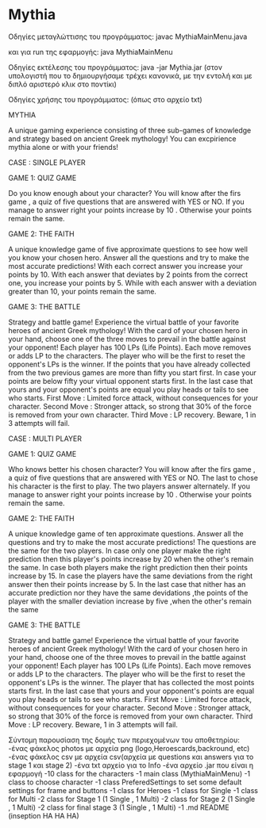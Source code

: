 # Mythia
Οδηγίες μεταγλώττισης του προγράμματος:
javac MythiaMainMenu.java

και για run της εφαρμογής: java MythiaMainMenu

Οδηγίες εκτέλεσης του προγράμματος:
java -jar Mythia.jar (στον υπολογιστή που το δημιουργήσαμε τρέχει κανονικά, με την εντολή και με διπλό αριστερό κλικ στο ποντίκι)

Οδηγίες χρήσης του προγράμματος: (όπως στο αρχείο txt)

ΜΥΤΗΙΑ 

A unique gaming experience consisting of three sub-games of knowledge and strategy based on ancient Greek mythology!
You can excpirience mythia alone or with your friends!  

CASE : SINGLE PLAYER 

  GAME 1: QUIZ GAME 
  
  Do you know enough about your character?
  You will know after the firs game , a quiz of five questions that are answered with YES or NO. 
  If you manage to answer right your points increase by 10 .
  Otherwise your points remain the same.

  GAME 2: THE FAITH 

  A unique knowledge game of five approximate questions to see how well you know your chosen hero. 
  Αnswer all the questions and try to make the most accurate predictions!
  With each correct answer you increase your points by 10.
  With each answer that deviates by 2 points from the correct one, you increase your points by 5. 
  While with each answer with a deviation greater than 10, your points remain the same.

  GAME 3: THE BATTLE 

  Strategy and battle game! Experience the virtual battle of your favorite heroes of ancient Greek mythology!
  With the card of your chosen hero in your hand, choose one of the three moves to prevail in the battle against your opponent!
  Each player has 100 LPs (Life Points). Each move removes or adds LP to the characters.
  The player who will be the first to reset the opponent's LPs is the winner.
  If the points that you have already collected from the two previous games are more than fifty you start first.
  In case your points are below fifty your virtual opponent starts first.
  In the last case that yours and your opponent's points are equal you play heads or tails to see who starts. 
  First Move  : Limited force attack, without consequences for your character.
  Second Move : Stronger attack, so strong that 30% of the force is removed from your own character.
  Third Move  : LP recovery. Beware, 1 in 3 attempts will fail.

CASE : MULTI PLAYER

  GAME 1: QUIZ GAME 
  
  Who knows better his chosen character?
  You will know after the firs game , a quiz of five questions that are answered with YES or NO. 
  The last to chose his character is the first to play.
  The two players answer alternately.
  If you manage to answer right your points increase by 10 .
  Otherwise your points remain the same.

  GAME 2: THE FAITH 

  A unique knowledge game of ten approximate questions. 
  Αnswer all the questions and try to make the most accurate predictions!
  The questions are the same for the two players.
  In case only one player make the right prediction then this player's points increase by 20 when the other's remain the same.
  In case both players make the right prediction then their points increase by 15.
  In case the players have the same deviations from the right answer then their points increase by 5.
  In the last case that nither has an accurate prediction nor they have the same devidations ,the points of the player with the smaller deviation increase by five ,when the other's remain the same

  GAME 3: THE BATTLE 

  Strategy and battle game! Experience the virtual battle of your favorite heroes of ancient Greek mythology!
  With the card of your chosen hero in your hand, choose one of the three moves to prevail in the battle against your opponent!
  Each player has 100 LPs (Life Points). Each move removes or adds LP to the characters.
  The player who will be the first to reset the opponent's LPs is the winner.
  The player that has collected the most points starts first.
  In the last case that yours and your opponent's points are equal you play heads or tails to see who starts. 
  First Move  : Limited force attack, without consequences for your character.
  Second Move : Stronger attack, so strong that 30% of the force is removed from your own character.
  Third Move  : LP recovery. Beware, 1 in 3 attempts will fail.
  
 
Σύντομη παρουσίαση της δομής των περιεχομένων του αποθετηρίου:
-ένας φάκελος photos με αρχεία png (logo,Heroescards,backround, etc)
-ένας φάκελος csv με αρχεία csv(αρχεία με questions και answers για το stage 1 και stage 2)
-ένα txt αρχείο για το Info
-ένα αρχείο .jar που είναι η εφαρμογή
-10 class for the characters
-1 main class (MythiaMainMenu)
-1 class to choose character
-1 class PreferedSettings to set some default settings for frame and buttons
-1 class for Heroes
-1 class for Single
-1 class for Multi
-2 class for Stage 1 (1 Single , 1 Multi)
-2 class for Stage 2 (1 Single , 1 Multi)
-2 class for final stage 3 (1 Single , 1 Multi)
-1 .md README (inseption HA HA HA)


